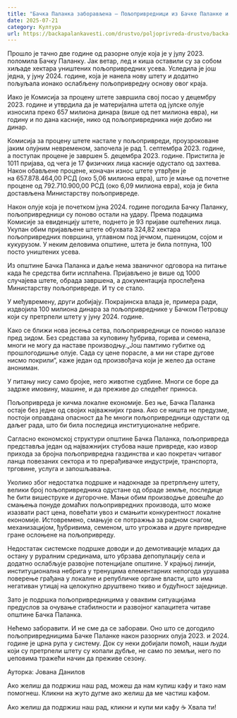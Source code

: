 ```yaml
---
title: "Бачка Паланка заборављена – Пољопривредници из Бачке Паланке и даље без надокнаде штете"
date: 2025-07-21
category: Култура
url: https://backapalankavesti.com/drustvo/poljoprivreda-drustvo/backa-palanka-zaboravljena-poljoprivrednici-iz-backe-palanke-i-dalje-bez-nadoknade-stete/
---
```


Прошло је тачно две године од разорне олује која је у јулу 2023. поломила Бачку Паланку. Јак ветар, лед и киша оставили су за собом хиљаде хектара уништених пољопривредних усева. Уследила је још једна, у јуну 2024. године, која је нанела нову штету и додатно пољуљала ионако ослабљену пољопривредну основу овог краја.

Иако је Комисија за процену штете завршила свој посао у децембру 2023. године и утврдила да је материјална штета од јулске олује износила преко 657 милиона динара (више од пет милиона евра), ни годину и по дана касније, нико од пољопривредника није добио ни динар.

Комисија за процену штете настале у пољопривреди, проузроковане јаким олујним невременом, започела је рад 1. септембра 2023. године, а поступак процене је завршен 5. децембра 2023. године. Пристигла је 1011 пријава, од чега је 17 физичких лица касније одустало од захтева. Након обављене процене, коначан износ штете утврђен је на 657.878.464,00 РСД (око 5,06 милиона евра), што је мање од почетне процене од 792.710.900,00 РСД (око 6,09 милиона евра), која је била достављена Министарству пољопривреде.

Након олује која је почетком јуна 2024. године погодила Бачку Паланку, пољопривредници су поново остали на удару. Према подацима Комисије за евиденцију штете, поднето је 93 пријаве оштећених лица. Укупан обим пријављене штете обухвата 324,82 хектара пољопривредних површина, углавном под јечмом, пшеницом, сојом и кукурузом. У неким деловима општине, штета је била потпуна, 100 посто уништених усевa.

Из општине Бачка Паланка и даље нема званичног одговора на питање када ће средства бити исплаћена. Пријављено је више од 1000 случајева штете, обрада завршена, а документација прослеђена Министарству пољопривреде. И ту се стало.

У међувремену, други добијају. Покрајинска влада је, примера ради, издвојила 100 милиона динара за пољопривреднике у Бачком Петровцу који су претрпели штету у јуну 2024. године.

Како се ближи нова јесења сетва, пољопривредници се поново налазе пред зидом. Без средстава за куповину ђубрива, горива и семена, многи не могу да наставе производњу.„Још памтимо губитке од прошлогодишње олује. Сада су цене порасле, а ми ни старе дугове нисмо покрили“, каже један од произвођача који је желео да остане анониман.

У питању нису само бројке, него животне судбине. Многи се боре да задрже имовину, машине, и да преживе до следећег приноса.

Пољопривреда је кичма локалне економије. Без ње, Бачка Паланка остаје без једне од својих најважнијих грана. Ако се ништа не предузме, постоји оправдана опасност да ће многи пољопривредници одустати од даљег рада, што би била последица институционалне небриге.

Сагласно економској структури општине Бачка Паланка, пољопривреда представља један од најважнијих стубова наше привреде, као извор прихода за бројна пољопривредна газдинства и као покретач читавог ланца повезаних сектора и то прерађивачке индустрије, транспорта, трговине, услуга и запошљавања.

Уколико због недостатка подршке и надокнаде за претрпљену штету, велики број пољопривредника одустане од обраде земље, последице ће бити вишеструке и дугорочне. Мањи обим производње довешће до смањења понуде домаћих пољопривредних производа, што може изазвати раст цена, повећати увоз и смањити конкурентност локалне економије. Истовремено, смањује се потражња за радном снагом, механизацијом, ђубривима, семеном, што угрожава и друге привредне гране ослоњене на пољопривреду.

Недостатак системске подршке доводи и до демотивације младих да остану у руралним срединама, што убрзава депопулацију села и додатно ослабљује развојне потенцијале општине. У крајњој линији, институционална небрига у тренуцима елементарних непогода урушава поверење грађана у локалне и републичке органе власти, што има негативан утицај на целокупно друштвено ткиво и будућност заједнице.

Зато је подршка пољопривредницима у оваквим ситуацијама предуслов за очување стабилности и развојног капацитета читаве општине Бачка Паланка.

Нећемо заборавити. И не сме да се заборави. Оно што се догодило пољопривредницима Бачке Паланке након разорних олуја 2023. и 2024. године је црна рупа у систему. Док су неки добијали помоћ, наши људи који су претрпели штету су копали дубље, не само по земљи, него по џеповима тражећи начин да преживе сезону.

Ауторка: Јована Данилов

Ако желиш да подржиш наш рад, можеш да нам купиш кафу и тако нам помогнеш. Кликни на жуто дугме ако желиш да ме частиш кафом.

Ако желиш да подржиш наш рад, кликни и купи ми кафу ☕ Хвала ти!
